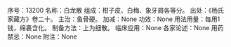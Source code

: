 序号：13200
名称：白龙散
组成：柑子皮、白梅、象牙屑各等分。
出处：《杨氏家藏方》卷二十。
主治：鱼骨硬。
加减：None
功效：None
用法用量：每用1钱，绵裹含化。
制备方法：上为细散。
临床应用：None
各家论述：None
用药禁忌：None
附注：None
